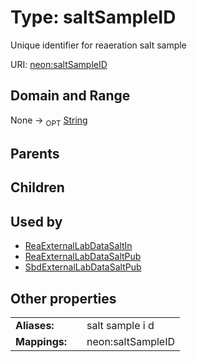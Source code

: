 
# Type: saltSampleID


Unique identifier for reaeration salt sample

URI: [neon:saltSampleID](https://data.neonscience.org/saltSampleID)


## Domain and Range

None ->  <sub>OPT</sub> [String](types/String.md)

## Parents


## Children


## Used by

 * [ReaExternalLabDataSaltIn](ReaExternalLabDataSaltIn.md)
 * [ReaExternalLabDataSaltPub](ReaExternalLabDataSaltPub.md)
 * [SbdExternalLabDataSaltPub](SbdExternalLabDataSaltPub.md)

## Other properties

|  |  |  |
| --- | --- | --- |
| **Aliases:** | | salt sample i d |
| **Mappings:** | | neon:saltSampleID |

